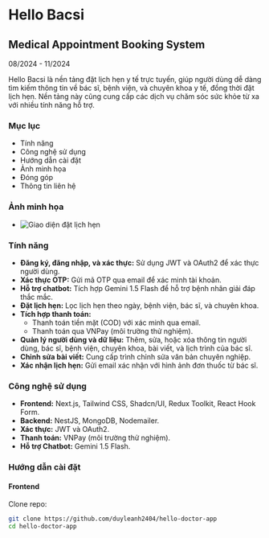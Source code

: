 # Hello Bacsi

## Medical Appointment Booking System  
08/2024 - 11/2024

Hello Bacsi là nền tảng đặt lịch hẹn y tế trực tuyến, giúp người dùng dễ dàng tìm kiếm thông tin về bác sĩ, bệnh viện, và chuyên khoa y tế, đồng thời đặt lịch hẹn. Nền tảng này cũng cung cấp các dịch vụ chăm sóc sức khỏe từ xa với nhiều tính năng hỗ trợ.

### Mục lục
- Tính năng
- Công nghệ sử dụng
- Hướng dẫn cài đặt
- Ảnh minh họa
- Đóng góp
- Thông tin liên hệ

### Ảnh minh họa
- ![Giao diện đặt lịch hẹn](/readme-1.png)

### Tính năng
- **Đăng ký, đăng nhập, và xác thực:** Sử dụng JWT và OAuth2 để xác thực người dùng.
- **Xác thực OTP:** Gửi mã OTP qua email để xác minh tài khoản.
- **Hỗ trợ chatbot:** Tích hợp Gemini 1.5 Flash để hỗ trợ bệnh nhân giải đáp thắc mắc.
- **Đặt lịch hẹn:** Lọc lịch hẹn theo ngày, bệnh viện, bác sĩ, và chuyên khoa.
- **Tích hợp thanh toán:**
  - Thanh toán tiền mặt (COD) với xác minh qua email.
  - Thanh toán qua VNPay (môi trường thử nghiệm).
- **Quản lý người dùng và dữ liệu:** Thêm, sửa, hoặc xóa thông tin người dùng, bác sĩ, bệnh viện, chuyên khoa, bài viết, và lịch trình của bác sĩ.
- **Chỉnh sửa bài viết:** Cung cấp trình chỉnh sửa văn bản chuyên nghiệp.
- **Xác nhận lịch hẹn:** Gửi email xác nhận với hình ảnh đơn thuốc từ bác sĩ.

### Công nghệ sử dụng
- **Frontend:** Next.js, Tailwind CSS, Shadcn/UI, Redux Toolkit, React Hook Form.
- **Backend:** NestJS, MongoDB, Nodemailer.
- **Xác thực:** JWT và OAuth2.
- **Thanh toán:** VNPay (môi trường thử nghiệm).
- **Hỗ trợ Chatbot:** Gemini 1.5 Flash.

### Hướng dẫn cài đặt

#### Frontend
Clone repo:
```bash
git clone https://github.com/duyleanh2404/hello-doctor-app
cd hello-doctor-app